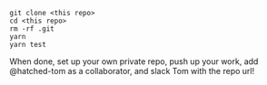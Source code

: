 ```
git clone <this repo>
cd <this repo>
rm -rf .git
yarn
yarn test
```

When done, set up your own private repo, push up your work, add @hatched-tom as a collaborator, and slack Tom with the repo url!
